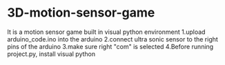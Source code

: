 # 3D-motion-sensor-game
It is a motion sensor game built in visual python environment
1.upload arduino_code.ino into the arduino
2.connect ultra sonic sensor to the right pins of the arduino
3.make sure right "com" is selected
4.Before running project.py, install visual python

